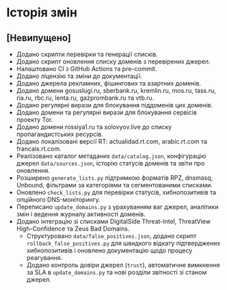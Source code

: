 # Історія змін

## [Невипущено]
- Додано скрипти перевірки та генерації списків.
- Додано скрипт оновлення списку доменів з перевірених джерел.
- Налаштовано CI з GitHub Actions та pre-commit.
- Додано ліцензію та зміни до документації.
- Додано джерела рекламних, фішингових та азартних доменів.
- Додано домени gosuslugi.ru, sberbank.ru, kremlin.ru, mos.ru, tass.ru, ria.ru, rbc.ru, lenta.ru, gazprombank.ru та vtb.ru.
- Додано регулярні вирази для блокування піддоменів цих доменів.
- Додано домени та регулярні вирази для блокування сервісів проекту Tor.
- Додано домени rossiya1.ru та solovyov.live до списку пропагандистських ресурсів.
- Додано локалізовані версії RT: actualidad.rt.com, arabic.rt.com та francais.rt.com.
- Реалізовано каталог метаданих `data/catalog.json`, конфігурацію джерел `data/sources.json`, історію статусів доменів та звіти
  про оновлення.
- Розширено `generate_lists.py` підтримкою форматів RPZ, dnsmasq, Unbound, фільтрами за категоріями та сегментованими списками.
- Оновлено `check_lists.py` для перевірки статусів, хибнопозитивів та опційного DNS-моніторингу.
- Переписано `update_domains.py` з урахуванням ваг джерел, аналітики змін і ведення журналу активності доменів.
- Додано інтеграцію зі списками DigitalSide Threat-Intel, ThreatView High-Confidence та Zeus Bad Domains.
  - Структуровано `data/false_positives.json`, додано скрипт `rollback_false_positives.py` для швидкого відкату підтверджених
    хибнопозитивів і оновлено документацію щодо процесу реагування.
  - Додано контроль довіри джерел (`trust`), автоматичне вимкнення за SLA в `update_domains.py` та нові розділи звітності зі
    станом джерел.
